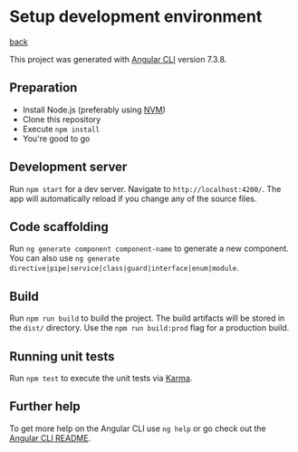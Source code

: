 # Setup development environment

[back](../README.md)

This project was generated with [Angular CLI](https://github.com/angular/angular-cli) version 7.3.8.

## Preparation

- Install Node.js (preferably using [NVM](https://github.com/creationix/nvm))
- Clone this repository
- Execute `npm install`
- You're good to go

## Development server

Run `npm start` for a dev server. Navigate to `http://localhost:4200/`. The app will automatically reload if you change any of the source files.

## Code scaffolding

Run `ng generate component component-name` to generate a new component. You can also use `ng generate directive|pipe|service|class|guard|interface|enum|module`.

## Build

Run `npm run build` to build the project. The build artifacts will be stored in the `dist/` directory. Use the `npm run build:prod` flag for a production build.

## Running unit tests

Run `npm test` to execute the unit tests via [Karma](https://karma-runner.github.io).

## Further help

To get more help on the Angular CLI use `ng help` or go check out the [Angular CLI README](https://github.com/angular/angular-cli/blob/master/README.md).
